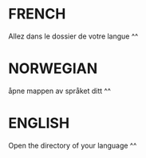 # FRENCH
Allez dans le dossier de votre langue ^^
# NORWEGIAN
åpne mappen av språket ditt ^^
# ENGLISH
Open the directory of your language ^^

